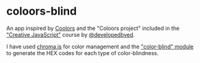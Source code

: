 # coloors-blind

An app inspired by [Coolors](https://coolors.co/) and the "Coloors project" included in the ["Creative JavaScript"](https://developedbyed.com/p/the-creative-javascript-course) course by [@developedbyed](https://twitter.com/developedbyed).

I have used [chroma.js](https://gka.github.io/chroma.js/) for color management and the ["color-blind" module](https://github.com/skratchdot/color-blind) to generate the HEX codes for each type of color-blindness.
